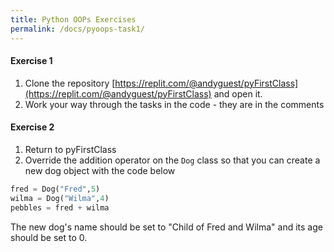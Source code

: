 ```yaml
---
title: Python OOPs Exercises
permalink: /docs/pyoops-task1/
---
```

#### Exercise 1 

1. Clone the repository [https://replit.com/@andyguest/pyFirstClass](https://replit.com/@andyguest/pyFirstClass) and open it.
2. Work your way through the tasks in the code - they are in the comments

#### Exercise 2
1. Return to pyFirstClass
2. Override the addition operator on the `Dog` class so that you can create a new dog object with the code below
```python
fred = Dog("Fred",5)
wilma = Dog("Wilma",4)
pebbles = fred + wilma
```
The new dog's name should be set to "Child of Fred and Wilma" and its age should be set to 0.

